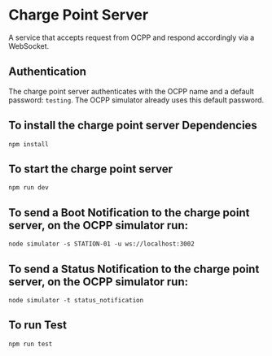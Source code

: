 # Charge Point Server

A service that accepts request from OCPP and respond accordingly via a WebSocket.

## Authentication

The charge point server authenticates with the OCPP name and a default password: `testing`. The OCPP simulator already uses
this default password.

## To install the charge point server Dependencies

```
npm install
```

## To start the charge point server

```
npm run dev
```

## To send a Boot Notification to the charge point server, on the OCPP simulator run:

```
node simulator -s STATION-01 -u ws://localhost:3002
```

## To send a Status Notification to the charge point server, on the OCPP simulator run:

```
node simulator -t status_notification
```

## To run Test

```
npm run test
```
